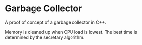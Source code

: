 # Garbage Collector

A proof of concept of a garbage collector in C++.

Memory is cleaned up when CPU load is lowest. The best time is determined by the secretary algorithm.